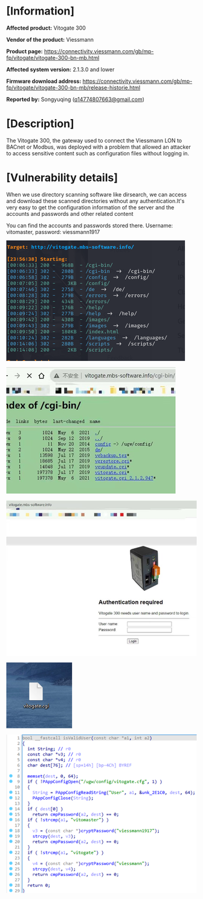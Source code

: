# [Information]

**Affected product:** Vitogate 300

**Vendor of the product:** Viessmann

**Product page:** https://connectivity.viessmann.com/gb/mp-fp/vitogate/vitogate-300-bn-mb.html

**Affected system version:** 2.1.3.0 and lower

**Firmware download address:** https://connectivity.viessmann.com/gb/mp-fp/vitogate/vitogate-300-bn-mb/release-historie.html

**Reported by:**  Songyuqing ([q14774807663@gmail.com](mailto:pushe4x@gmail.com))

# [Description]

The Vitogate 300, the gateway used to connect the Viessmann LON to BACnet or Modbus, was deployed with a problem that allowed an attacker to access sensitive content such as configuration files without logging in.

# [Vulnerability details]

When we use directory scanning software like dirsearch, we can access and download these scanned directories without any authentication.It's very easy to get the configuration information of the server and the accounts and passwords and other related content

You can find the accounts and passwords stored there. Username: vitomaster, password: viessmann1917

![1](.\1.png)

![2](.\2.jpg)

![3](.\3.jpg)

![4](.\4.png)

![5](.\5.png)
